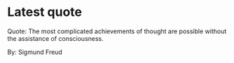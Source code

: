 # Latest quote 

Quote: The most complicated achievements of thought are possible without the assistance of consciousness. 

By: Sigmund Freud